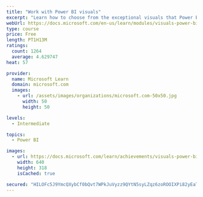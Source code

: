 ```yaml
---
title: "Work with Power BI visuals"
excerpt: "Learn how to choose from the exceptional visuals that Power BI makes available to you. Formatting visuals will direct the user’s attention to exactly where you want it, while helping to make the visual easier to read and interpret. You will also learn about how to use key performance indicators (KPIs)."
webUrl: https://docs.microsoft.com/en-us/learn/modules/visuals-power-bi/
type: course
price: Free
length: PT1H13M
ratings:
  count: 1264
  average: 4.629747
heat: 57

provider:
  name: Microsoft Learn
  domain: microsoft.com
  images:
    - url: /assets/images/organizations/microsoft.com-50x50.jpg
      width: 50
      height: 50

levels:
  - Intermediate

topics:
  - Power BI

images:
  - url: https://docs.microsoft.com/learn/achievements/visuals-power-bi-social.png
    width: 640
    height: 318
    isCached: true

secured: "HILOFc5J9YmcQXybCf0bQvt7WPkJuVyzz9QYtN5syLZqz6zoROOIXPi82yEaTsysWpAfvK9TfZ9DMG5LNCrVzgv243SSCqTgNDDPqZm0FjRqq+sH48WuEtB6IfV8HMlmhZcwhpPKeq8+uoqKvLZISZ9vlCCx+cVjsS0PFya4ub0jdyhEt+WBzNjsXko2klT1n9wsYbrsx/8YeM2i9UWTGYlryhKaGdgmfWnFtQMDxq+fV3Xd5DIRKMvXP3EIRJGr6xAd1erYDNMdTRN585FDO4BDQQ0EsWXXiiroYIySeK0ZGT3+Go3KE+h3a9hucOXC0q8rvrwTgkqcXcChLN8kdrywKaFL5jN+NjvquI1toR5X6oEfOpDc9R3V0kGpNzhUJaVyr6PHC8JMO3KZv/1c4N2Xd1ASaWfz29hSNmg1uSM=;8FuxU0F/yXZAx+Xn9YE34g=="
---
```


